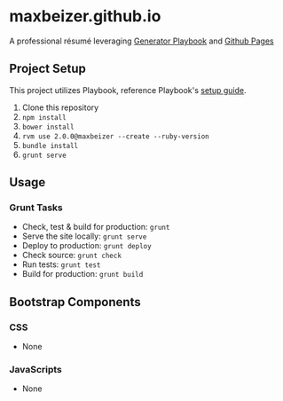 # maxbeizer.github.io

A professional r&eacute;sum&eacute; leveraging [Generator Playbook](http://centresource.github.io/generator-playbook) and [Github Pages](https://pages.github.com)

## Project Setup
This project utilizes Playbook, reference Playbook's [setup guide](https://github.com/centresource/generator-playbook#get-started).

1. Clone this repository
2. `npm install`
3. `bower install`
4. `rvm use 2.0.0@maxbeizer --create --ruby-version`
5. `bundle install`
5. `grunt serve`

## Usage

### Grunt Tasks
- Check, test & build for production: `grunt`
- Serve the site locally: `grunt serve`
- Deploy to production: `grunt deploy`
- Check source: `grunt check`
- Run tests: `grunt test`
- Build for production: `grunt build`

## Bootstrap Components

### CSS
- None

### JavaScripts
- None

